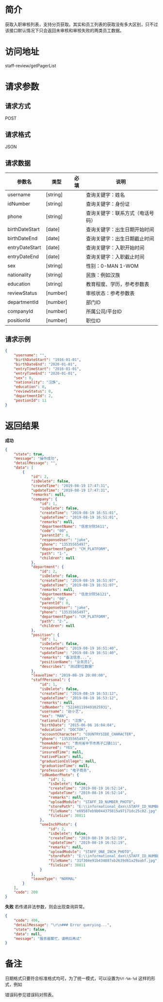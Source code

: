 # 简介
获取入职审核列表，支持分页获取。其实和员工列表的获取没有多大区别，只不过该接口默认情况下只会返回未审核和审核失败的两类员工数据。

# 访问地址
staff-review/getPagerList

# 请求参数

## 请求方式
POST

## 请求格式
JSON

## 请求数据
|参数名|类型|必填|说明|
|-|-|-|-|
|username|[string]||查询关键字：姓名|
|idNumber|[string]||查询关键字：身份证|
|phone|[string]||查询关键字：联系方式（电话号码）|
|birthDateStart|[date]||查询关键字：出生日期开始时间|
|birthDateEnd|[date]||查询关键字：出生日期截止时间|
|entryDateStart|[date]||查询关键字：入职开始时间|
|entryDateEnd|[date]||查询关键字：入职截止时间|
|sex|[string]||性别：0-MAN 1-WOM|
|nationality|[string]||民族：例如汉族|
|education|[string]||教育程度、学历，参考参数表|
|reviewStatus|[number]||审核状态：参考参数表|
|departmentId|[number]||部门ID|
|companyId|[number]||所属公司/平台ID|
|positionId|[number]||职位ID|


## 请求示例
```json
{
	"username": "",
	"birthDateStart": "1916-01-01",
	"birthDateEnd": "2020-01-01",
	"entryTimeStart": "2016-01-01",
	"entryTimeEnd": "2020-01-01",
	"sex": 0,
	"nationality": "汉族",
	"education": 0,
	"reviewStatus": 0,
    "departmentId": 2,
    "postionId": 11
}
```

# 返回结果
**成功**
```json
{
    "state": true,
    "message": "操作成功",
    "detailMessage": "",
    "data": [
        {
            "id": 2,
            "isDelete": false,
            "createTime": "2019-08-19 17:47:31",
            "updateTime": "2019-08-19 17:47:31",
            "remarks": null,
            "company": {
                "id": 1,
                "isDelete": false,
                "createTime": "2019-08-19 16:51:01",
                "updateTime": "2019-08-19 16:51:01",
                "remarks": null,
                "departmentName": "信息分院5611",
                "code": "00",
                "parentId": 0,
                "responseUser": "jake",
                "phone": "13535565497",
                "departmentType": "CM_PLATFORM",
                "path": "1-",
                "children": null
            },
            "department": {
                "id": 2,
                "isDelete": false,
                "createTime": "2019-08-19 16:51:07",
                "updateTime": "2019-08-19 16:51:07",
                "remarks": null,
                "departmentName": "信息分院56121",
                "code": "00",
                "parentId": 0,
                "responseUser": "jake",
                "phone": "13535565497",
                "departmentType": "CM_PLATFORM",
                "path": "2-",
                "children": null
            },
            "position": {
                "id": 1,
                "isDelete": false,
                "createTime": "2019-08-19 16:51:40",
                "updateTime": "2019-08-19 16:51:40",
                "remarks": "备注信息...",
                "positionName": "业务员1",
                "describes": "测试职位数据"
            },
            "leaveTime": "2019-08-19 20:00:00",
            "staffPersonal": {
                "id": 1,
                "isDelete": false,
                "createTime": "2019-08-19 16:53:12",
                "updateTime": "2019-08-19 16:53:12",
                "remarks": null,
                "idNumber": "522401199401025931",
                "username": "赵小艺",
                "sex": "MAN",
                "nationality": "汉族",
                "birthDate": "2015-06-06 16:04:04",
                "education": "DOCTOR",
                "accountCharacter": "COUNTRYSIDE_CHARACTER",
                "phone": "13535565497",
                "homeAddress": "贵州省毕节市燕子口镇111",
                "insured": "YES",
                "insuredTime": null,
                "nativePlace": null,
                "graduationCollege": null,
                "graduationTime": null,
                "profession": "电子商务",
                "idNumberPhoto": {
                    "id": 1,
                    "isDelete": false,
                    "createTime": "2019-08-19 16:52:14",
                    "updateTime": "2019-08-19 16:52:14",
                    "remarks": null,
                    "uploadModule": "STAFF_ID_NUMBER_PHOTO",
                    "storePath": "E:\\informational_dxn\\STAFF_ID_NUMBER_PHOTO\\e69587eb9b044375815a97171dc25c02.jpg",
                    "fileName": "e69587eb9b044375815a97171dc25c02.jpg",
                    "fileSize": 30811
                },
                "oneInchPhoto": {
                    "id": 2,
                    "isDelete": false,
                    "createTime": "2019-08-19 16:52:19",
                    "updateTime": "2019-08-19 16:52:19",
                    "remarks": null,
                    "uploadModule": "STAFF_ONE_INCH_PHOTO",
                    "storePath": "E:\\informational_dxn\\STAFF_ID_NUMBER_PHOTO\\31f304e91b434887ab2639d61a29aabf.jpg",
                    "fileName": "31f304e91b434887ab2639d61a29aabf.jpg",
                    "fileSize": 30811
                }
            },
            "leaveType": "NORMAL"
        }
    ],
    "code": 200
}
```

**失败**
若传递非法参数，则会出现查询异常。
```json
{
    "code": 406,
    "detailMessage": "\r\n### Error querying...",
    "state": false,
    "data": null,
    "message": "服务器繁忙，请稍后再试"
}
```

# 备注
日期格式只要符合标准格式均可，为了统一模式，可以设置为`%Y-%m-%d` 这样的形式，例如

错误码参见错误码对照表。